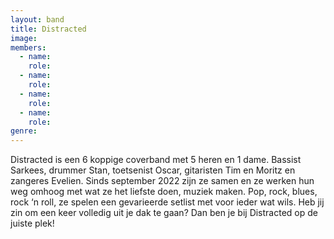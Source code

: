 ```yaml
---
layout: band
title: Distracted
image: 
members:
  - name: 
    role: 
  - name: 
    role: 
  - name: 
    role: 
  - name: 
    role: 
genre: 
---
```


Distracted is een 6 koppige coverband met 5 heren en 1 dame. Bassist Sarkees, drummer Stan, toetsenist Oscar, gitaristen Tim en Moritz en zangeres Evelien. 
Sinds september 2022 zijn ze samen en ze werken hun weg omhoog met wat ze het liefste doen, muziek maken. Pop, rock, blues, rock ‘n roll, ze spelen een gevarieerde setlist met voor ieder wat wils. Heb jij zin om een keer volledig uit je dak te gaan? Dan ben je bij Distracted op de juiste plek!
